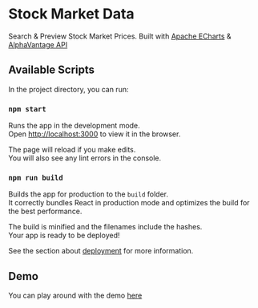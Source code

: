 # Stock Market Data

Search & Preview Stock Market Prices. Built with [Apache ECharts](https://echarts.apache.org/en/index.html) & [AlphaVantage API](https://www.alphavantage.co/)

## Available Scripts

In the project directory, you can run:

### `npm start`

Runs the app in the development mode.\
Open [http://localhost:3000](http://localhost:3000) to view it in the browser.

The page will reload if you make edits.\
You will also see any lint errors in the console.

### `npm run build`

Builds the app for production to the `build` folder.\
It correctly bundles React in production mode and optimizes the build for the best performance.

The build is minified and the filenames include the hashes.\
Your app is ready to be deployed!

See the section about [deployment](https://facebook.github.io/create-react-app/docs/deployment) for more information.

## Demo

You can play around with the demo [here](https://stock-market-w73k.onrender.com)